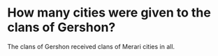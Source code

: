 # How many cities were given to the clans of Gershon?

The clans of Gershon received clans of Merari cities in all.
